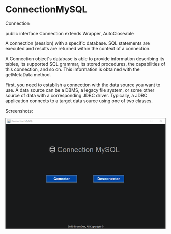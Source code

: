 # ConnectionMySQL

Connection

public interface Connection
extends Wrapper, AutoCloseable

A connection (session) with a specific database. SQL statements are executed and 
results are returned within the context of a connection.

A Connection object's database is able to provide information describing its tables, 
its supported SQL grammar, its stored procedures, the capabilities of this connection, 
and so on. This information is obtained with the getMetaData method.

First, you need to establish a connection with the data source you want to use. 
A data source can be a DBMS, a legacy file system, or some other source of data with 
a corresponding JDBC driver. Typically, a JDBC application connects to a target data 
source using one of two classes.

Screenshots: 

![Image](https://github.com/BrunoBeltreGuzman/ConnectionMySQL/blob/master/Screenshot.png)
